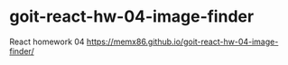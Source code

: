 # goit-react-hw-04-image-finder

React homework 04 https://memx86.github.io/goit-react-hw-04-image-finder/
